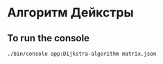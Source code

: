 Алгоритм Дейкстры
=================

To run the console
---
~~~
./bin/console app:Dijkstra-algorithm matrix.json
~~~

